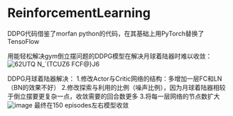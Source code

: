 # ReinforcementLearning

DDPG代码借鉴了morfan python的代码，在其基础上用PyTorch替换了TensoFlow

用能轻松解决gym倒立摆问题的DDPG模型在解决月球着陆器时难以收敛：
![62UTQ N_`(TCUZ6 FCF@}J6](https://user-images.githubusercontent.com/59995175/189302197-b850d8b2-2821-4b20-a1c4-76a7c8aa09d8.png)

DDPG月球着陆器解决：
1.修改Actor与Critic网络的结构：多增加一层FC和LN（BN的效果不好）
2.修改探索与利用的比例（噪声比例），因为月球着陆器相较于倒立摆要更复杂一点，收敛需要的回合数更多
3.将每一层网络的节点数扩大
![image](https://user-images.githubusercontent.com/59995175/189311811-ed9c1165-16f9-4089-9355-b51110133356.png)
最终在150 episodes左右模型收敛
